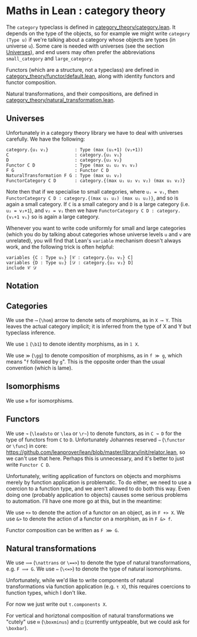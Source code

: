 # Maths in Lean : category theory

The `category` typeclass is defined in [category_theory/category.lean](https://github.com/leanprover/mathlib/blob/master/category_theory/category.lean).
It depends on the type of the objects, so for example we might write `category (Type u)` if we're talking about a category whose objects are types (in universe `u`).
Some care is needed with universes (see the section [Universes](##markdown-header-universes)), and end users may often prefer the abbreviations `small_category` and `large_category`.

Functors (which are a structure, not a typeclass) are defined in [category_theory/functor/default.lean](https://github.com/leanprover/mathlib/blob/master/category_theory/functor/default.lean),
along with identity functors and functor composition.

Natural transformations, and their compositions, are defined in [category_theory/natural_transformation.lean](https://github.com/leanprover/mathlib/blob/master/category_theory/natural_transformation.lean).

## Universes

Unfortunately in a category theory library we have to deal with universes carefully. We have the following:

````
category.{u₁ v₁}          : Type (max (u₁+1) (v₁+1))
C                         : category.{u₁ v₁}
D                         : category.{u₂ v₂}
Functor C D               : Type (max u₁ u₂ v₁ v₂)
F G                       : Functor C D
NaturalTransformation F G : Type (max u₁ v₂)
FunctorCategory C D       : category.{(max u₁ u₂ v₁ v₂) (max u₁ v₂)}
````

Note then that if we specialise to small categories, where `uᵢ = vᵢ`, then `FunctorCategory C D : category.{(max u₁ u₂) (max u₁ u₂)}`, and so is again a small category.
If `C` is a small category and `D` is a large category (i.e. `u₂ = v₂+1`), and `v₂ = v₁` then we have `FunctorCategory C D : category.{v₁+1 v₁}` so is again a large category.

Whenever you want to write code uniformly for small and large categories (which you do by talking about categories whose universe levels `u` and `v` are unrelated), you will find that
Lean's `variable` mechanism doesn't always work, and the following trick is often helpful:

````
variables {C : Type u₁} [𝒞 : category.{u₁ v₁} C]
variables {D : Type u₂} [𝒟 : category.{u₂ v₂} D]
include 𝒞 𝒟
````


## Notation

Categories
---

We use the `⟶` (`\hom`) arrow to denote sets of morphisms, as in `X ⟶ Y`.
This leaves the actual category implicit; it is inferred from the type of X and Y but typeclass inference.

We use `𝟙` (`\b1`) to denote identity morphisms, as in `𝟙 X`.

We use `≫` (`\gg`) to denote composition of morphisms, as in `f ≫ g`, which means "`f` followed by `g`".
This is the opposite order than the usual convention (which is lame).  

Isomorphisms
---
We use `≅` for isomorphisms.

Functors
---
We use `↝` (`\leadsto` or `\lea` or `\r~`) to denote functors, as in `C ↝ D` for the type of functors from `C` to `D`.
Unfortunately Johannes reserved `⇒` (`\functor` or `\func`) in core: https://github.com/leanprover/lean/blob/master/library/init/relator.lean, so we can't use that here.
Perhaps this is unnecessary, and it's better to just write `Functor C D`.

Unfortunately, writing application of functors on objects and morphisms merely by function application is problematic.
To do either, we need to use a coercion to a function type, and we aren't allowed to do both this way.
Even doing one (probably application to objects) causes some serious problems to automation. I'll have one more go at this,
but in the meantime:

We use `+>` to denote the action of a functor on an object, as in `F +> X`.
We use `&>` to denote the action of a functor on a morphism, as in `F &> f`.

Functor composition can be written as `F ⋙ G`.

Natural transformations
---
We use `⟹` (`\nattrans` or `\==>`) to denote the type of natural transformations, e.g. `F ⟹ G`.
We use `⇔` (`\<=>`) to denote the type of natural isomorphisms.

Unfortunately, while we'd like to write components of natural transformations via function application (e.g. `τ X`),
this requires coercions to function types, which I don't like.

For now we just write out `τ.components X`.

For vertical and horiztonal composition of natural transformations we "cutely" use `⊟` (`\boxminus`) and `◫` (currently untypeable, but we could ask for `\boxbar`).
